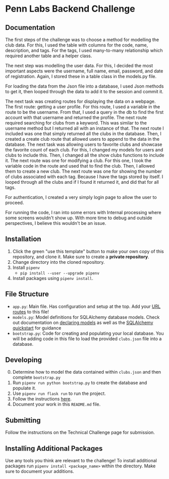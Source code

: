 # Penn Labs Backend Challenge

## Documentation

The first steps of the challenge was to choose a method
for modelling the club data. For this, I used the table
with columns for the code, name, description, and tags.
For the tags, I used many-to-many relationship which
required another table and a helper class. 

The next step was modelling the user data. For this,
I decided the most important aspects were the username,
full name, email, password, and date of registration.
Again, I stored these in a table class in the models.py
file. 

For loading the data from the Json file into a database,
I used Json methods to get it, then looped through the
data to add it to the session and commit it. 

The next task was creating routes for displaying the
data on a webpage. The first route: getting a user profile.
For this route, I used a variable in the route to be
the username. From that, I used a query in the db
to find the first account with that username and returned
the profile. The next route required searching for 
clubs from a keyword. This was similar to the username
method but I returned all with an instance of that. 
The next route I included was one that simply returned
all the clubs in the database. Then, I created a 
create club route that allowed users to append
to the data in the database. The next task was allowing users to favorite clubs and showcase the favorite count of each club. For this, I changed my models for users and clubs to include this. Then, I changed all the show clubs functions to include it.
The next route was one for modifying a club. For this one,
I took the variable code in the route and used that 
to find the club. Then, I allowed them to create a new club.
The next route was one for showing the number of clubs
associated with each tag. Because I have the tags stored
by itself. I looped through all the clubs and if I found it 
returned it, and did that for all tags. 

For authentication, I created a very simply login page 
to allow the user to proceed. 

For running the code, I ran into some errors with Internal
processing where some screens wouldn't show up. With more
time to debug and outside perspectives, I believe this
wouldn't be an issue.

## Installation

1. Click the green "use this template" button to make your own copy of this repository, and clone it. Make sure to create a **private repository**.
2. Change directory into the cloned repository.
3. Install `pipenv`
   - `pip install --user --upgrade pipenv`
4. Install packages using `pipenv install`.

## File Structure

- `app.py`: Main file. Has configuration and setup at the top. Add your [URL routes](https://flask.palletsprojects.com/en/1.1.x/quickstart/#routing) to this file!
- `models.py`: Model definitions for SQLAlchemy database models. Check out documentation on [declaring models](https://flask-sqlalchemy.palletsprojects.com/en/2.x/models/) as well as the [SQLAlchemy quickstart](https://flask-sqlalchemy.palletsprojects.com/en/2.x/quickstart/#quickstart) for guidance
- `bootstrap.py`: Code for creating and populating your local database. You will be adding code in this file to load the provided `clubs.json` file into a database.

## Developing

0. Determine how to model the data contained within `clubs.json` and then complete `bootstrap.py`
1. Run `pipenv run python bootstrap.py` to create the database and populate it.
2. Use `pipenv run flask run` to run the project.
3. Follow the instructions [here](https://www.notion.so/pennlabs/Backend-Challenge-Fall-20-31461f3d91ad4f46adb844b1e112b100).
4. Document your work in this `README.md` file.

## Submitting

Follow the instructions on the Technical Challenge page for submission.

## Installing Additional Packages

Use any tools you think are relevant to the challenge! To install additional packages
run `pipenv install <package_name>` within the directory. Make sure to document your additions.

